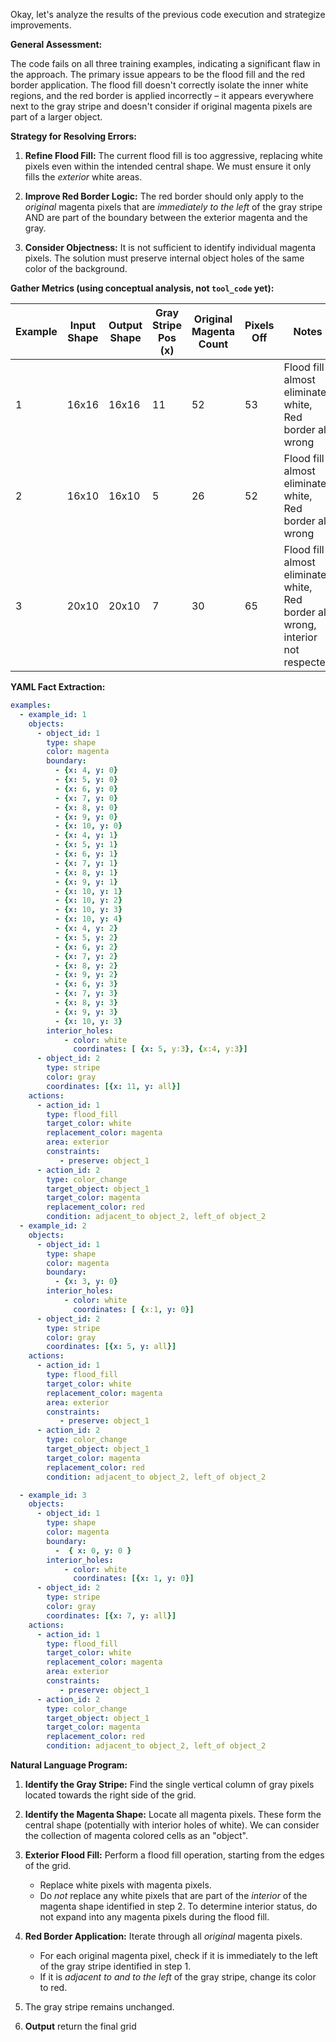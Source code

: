 Okay, let's analyze the results of the previous code execution and strategize improvements.

**General Assessment:**

The code fails on all three training examples, indicating a significant flaw in the approach. The primary issue appears to be the flood fill and the red border application. The flood fill doesn't correctly isolate the inner white regions, and the red border is applied incorrectly – it appears everywhere next to the gray stripe and doesn't consider if original magenta pixels are part of a larger object.

**Strategy for Resolving Errors:**

1.  **Refine Flood Fill:** The current flood fill is too aggressive, replacing white pixels even within the intended central shape. We must ensure it only fills the *exterior* white areas.

2.  **Improve Red Border Logic:** The red border should only apply to the *original* magenta pixels that are *immediately to the left* of the gray stripe AND are part of the boundary between the exterior magenta and the gray.

3.  **Consider Objectness:** It is not sufficient to identify individual magenta pixels. The solution must preserve internal object holes of the same color of the background.

**Gather Metrics (using conceptual analysis, not `tool_code` yet):**

| Example | Input Shape | Output Shape | Gray Stripe Pos (x) | Original Magenta Count | Pixels Off | Notes                                                                        |
| ------- | ----------- | ------------ | ------------------- | ---------------------- | ---------- | ---------------------------------------------------------------------------- |
| 1       | 16x16       | 16x16        | 11                  | 52                     | 53          | Flood fill almost eliminates white, Red border all wrong                     |
| 2       | 16x10       | 16x10        | 5                   | 26                     | 52              | Flood fill almost eliminates white, Red border all wrong         |
| 3       | 20x10       | 20x10        | 7                   | 30                     | 65          | Flood fill almost eliminates white, Red border all wrong, interior not respected |

**YAML Fact Extraction:**


```yaml
examples:
  - example_id: 1
    objects:
      - object_id: 1
        type: shape
        color: magenta
        boundary:
          - {x: 4, y: 0}
          - {x: 5, y: 0}
          - {x: 6, y: 0}
          - {x: 7, y: 0}
          - {x: 8, y: 0}
          - {x: 9, y: 0}          
          - {x: 10, y: 0}
          - {x: 4, y: 1}
          - {x: 5, y: 1}
          - {x: 6, y: 1}
          - {x: 7, y: 1}
          - {x: 8, y: 1}
          - {x: 9, y: 1}          
          - {x: 10, y: 1}
          - {x: 10, y: 2}
          - {x: 10, y: 3}
          - {x: 10, y: 4}          
          - {x: 4, y: 2}          
          - {x: 5, y: 2}
          - {x: 6, y: 2}
          - {x: 7, y: 2}          
          - {x: 8, y: 2}
          - {x: 9, y: 2}
          - {x: 6, y: 3}
          - {x: 7, y: 3}
          - {x: 8, y: 3}
          - {x: 9, y: 3}
          - {x: 10, y: 3}
        interior_holes:
            - color: white
              coordinates: [ {x: 5, y:3}, {x:4, y:3}]
      - object_id: 2
        type: stripe
        color: gray
        coordinates: [{x: 11, y: all}]
    actions:
      - action_id: 1
        type: flood_fill
        target_color: white
        replacement_color: magenta
        area: exterior
        constraints:
           - preserve: object_1
      - action_id: 2
        type: color_change
        target_object: object_1
        target_color: magenta
        replacement_color: red
        condition: adjacent_to object_2, left_of object_2
  - example_id: 2
    objects:
      - object_id: 1
        type: shape
        color: magenta
        boundary:
          - {x: 3, y: 0}
        interior_holes:
            - color: white
              coordinates: [ {x:1, y: 0}]
      - object_id: 2
        type: stripe
        color: gray
        coordinates: [{x: 5, y: all}]
    actions:
      - action_id: 1
        type: flood_fill
        target_color: white
        replacement_color: magenta
        area: exterior
        constraints:
           - preserve: object_1
      - action_id: 2
        type: color_change
        target_object: object_1
        target_color: magenta
        replacement_color: red
        condition: adjacent_to object_2, left_of object_2

  - example_id: 3
    objects:
      - object_id: 1
        type: shape
        color: magenta
        boundary:
          -  { x: 0, y: 0 }
        interior_holes:
            - color: white
              coordinates: [{x: 1, y: 0}]
      - object_id: 2
        type: stripe
        color: gray
        coordinates: [{x: 7, y: all}]
    actions:
      - action_id: 1
        type: flood_fill
        target_color: white
        replacement_color: magenta
        area: exterior
        constraints:
           - preserve: object_1
      - action_id: 2
        type: color_change
        target_object: object_1
        target_color: magenta
        replacement_color: red
        condition: adjacent_to object_2, left_of object_2

```


**Natural Language Program:**

1.  **Identify the Gray Stripe:** Find the single vertical column of gray pixels located towards the right side of the grid.

2.  **Identify the Magenta Shape:** Locate all magenta pixels. These form the central shape (potentially with interior holes of white). We can consider the collection of magenta colored cells as an "object".

3.  **Exterior Flood Fill:** Perform a flood fill operation, starting from the edges of the grid.
    *   Replace white pixels with magenta pixels.
    *   Do *not* replace any white pixels that are part of the *interior* of the magenta shape identified in step 2. To determine interior status, do not expand into any magenta pixels during the flood fill.

4.  **Red Border Application:** Iterate through all *original* magenta pixels.
    *   For each original magenta pixel, check if it is immediately to the left of the gray stripe identified in step 1.
    *   If it is *adjacent to and to the left* of the gray stripe, change its color to red.

5.  The gray stripe remains unchanged.

6. **Output** return the final grid
